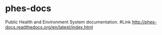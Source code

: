 # phes-docs
Public Health and  Environment System documentation.
#Link
http://phes-docs.readthedocs.org/en/latest/index.html

